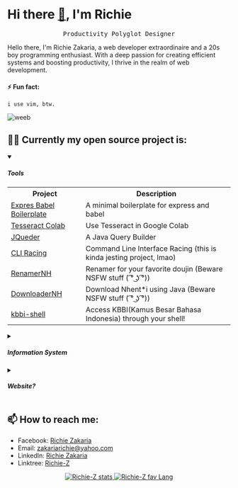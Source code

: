 # Hi there [👋](https://user-images.githubusercontent.com/26017543/213809353-c908d93c-3dff-4694-9d13-e0e5cbdb879c.png), I'm Richie
<p align="center">
    <samp>Productivity Polyglot Designer</samp>
</p>

Hello there, I'm Richie Zakaria, a web developer extraordinaire and a 20s boy programming enthusiast. With a deep passion for creating efficient systems and boosting productivity, I thrive in the realm of web development.

#### ⚡ Fun fact: 
    i use vim, btw.

![weeb](https://media.tenor.com/mJ2PwwRWPVUAAAAC/weeb-anime.gif)


## 👨‍💻 Currently my open source project is:

<details open>
  <summary>
    <h5>Tools</h5>
  </summary>
  <table>
    <tr>
      <th>Project</th>
      <th>Description</th>
    </tr>
      <tr>
      <td><a href="https://github.com/Richie-Z/express-babel-boilerplate">Expres Babel Boilerplate</a></td>
      <td>A minimal boilerplate for express and babel</td>
    </tr>
    <tr>
      <td><a href="https://github.com/Richie-Z/tessearctCOLAB">Tesseract Colab</a></td>
      <td>Use Tesseract in Google Colab</td>
    </tr>
    <tr>
      <td><a href="https://github.com/Richie-Z/Jquder">JQueder</a></td>
      <td>A Java Query Builder</td>
    </tr>
    <tr>
      <td><a href="https://github.com/Richie-Z/cli-racing">CLI Racing</a></td>
      <td>Command Line Interface Racing (this is kinda jesting project, lmao)</td>
    </tr>
    <tr>
      <td><a href="https://github.com/Richie-Z/renamer-nhent">RenamerNH</a></td>
      <td>Renamer for your favorite doujin (Beware NSFW stuff ( ͡° ͜ʖ ͡°))</td>
    </tr>
    <tr>
      <td><a href="https://github.com/Richie-Z/DownloaderNH-Java">DownloaderNH</a></td>
      <td>Download Nhent*i using Java (Beware NSFW stuff ( ͡° ͜ʖ ͡°))</td>
    </tr>
    <tr>
      <td><a href="https://github.com/Richie-Z/kbbi-shell">kbbi-shell</a></td>
      <td>Access KBBI(Kamus Besar Bahasa Indonesia) through your shell!</td>
    </tr>
  </table>
</details>

<details>
  <summary>
    <h5>Information System</h5>
  </summary>
  <table>
    <tr>
      <th>Project</th>
      <th>Description</th>
    </tr>
    <tr>
      <td><a href="https://github.com/Richie-Z?tab=repositories&q=siperas">Siperas</a></td>
      <td>A Payment System for Tuition</td>
    </tr>
    <tr>
      <td><a href="https://github.com/Richie-Z?tab=repositories&q=masch">Masch</a></td>
      <td>A Cinema Scheduler System</td>
    </tr>
    <tr>
      <td><a href="https://github.com/Richie-Z?tab=repositories&q=velkings">Velkings</a></td>
      <td>A Travel Orderings System</td>
    <tr>
      <td><a href="https://github.com/Richie-Z?tab=repositories&q=levote">Levote</a></td>
      <td>A Voting Maker</td>
    </tr>
    <tr>
      <td><a href="https://github.com/Richie-Z?tab=repositories&q=faq">FaQMaker</a></td>
      <td>A Frequent Asked Question Maker</td>
    </tr>
    <tr>
      <td><a href="https://github.com/Richie-Z/E-Restaurant">E-Restaurant</a></td>
      <td>A Restaurant POS</td>
    </tr>
    <tr>
      <td><a href="https://github.com/Richie-Z/data-siswa">Data Siswa</a></td>
      <td>An Information System about students built using Java</td>
    </tr>
    <tr>
      <td><a href="https://github.com/Richie-Z?tab=repositories&q=pengaduan">Pengaduan</a></td>
      <td>A Complaintment System</td>
    </tr>
    <tr>
      <td><a href="https://github.com/Richie-Z/sewabaju">Sewa Baju</a></td>
      <td>A Rent Clothes POS</td>
    </tr>
  </table>
</details>

<details>
  <summary>
    <h5>Website?</h5>
  </summary>
  <table>
    <tr>
      <th>Project</th>
      <th>Description</th>
    </tr>
    <tr>
      <td><a href="https://github.com/Richie-Z?tab=repositories&q=studyhub">studyhub</a></td>
      <td>Repository for student</td>
    </tr>
    <tr>
      <td><a href="https://github.com/Richie-Z/todo-app">TODO App</a></td>
      <td>A Simple Todo app</td>
    </tr>
    <tr>
      <td><a href="https://github.com/Richie-Z/linktree">Linktree</a></td>
      <td>Basically this is fork from <a href="https://github.com/MichaelBarney/LinkFree">LinkFree</a></td>
    </tr>
  </table>
</details>


## 📫 How to reach me:
 - Facebook: [Richie Zakaria](https://web.facebook.com/richie.zakaria.1/)
 - Email: [zakariarichie@yahoo.com](mailto:zakariarichie@yahoo.com)
 - LinkedIn: [Richie Zakaria](https://www.linkedin.com/in/richie-zakaria/)
 - Linktree: [Richie-Z](https://richie-z.github.io/linktree/)

<p align="center">
    <a href="https://github.com/richie-z">
        <img alt="Richie-Z stats" src="https://github-readme-stats.vercel.app/api?username=Richie-Z&count_private=true&show_icons=true&hide_title=true&include_all_commits=true">
          <img alt="Richie-Z fav Lang" src="https://github-readme-stats.vercel.app/api/top-langs/?username=Richie-Z&show_icons=true&count_private=true">
    </a>
</p>

<!--
**Richie-Z/Richie-Z** is a ✨ _special_ ✨ repository because its `README.md` (this file) appears on your GitHub profile.

Here are some ideas to get you started:

- 🔭 I’m currently working on
- 🌱 I’m currently learning ...
- 👯 I’m looking to collaborate on ...
- 🤔 I’m looking for help with ...
- 💬 Ask me about ...
- 📫 How to reach me: ...
-->
